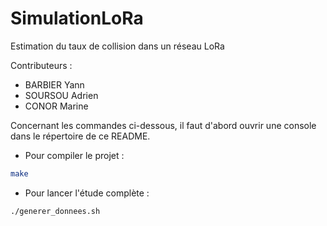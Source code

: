 # SimulationLoRa
Estimation du taux de collision dans un réseau LoRa

Contributeurs :
- BARBIER Yann
- SOURSOU Adrien
- CONOR Marine

Concernant les commandes ci-dessous, il faut d'abord ouvrir une console dans le répertoire de ce README.

- Pour compiler le projet :
```sh
make
```

- Pour lancer l'étude complète :
```sh
./generer_donnees.sh
```
